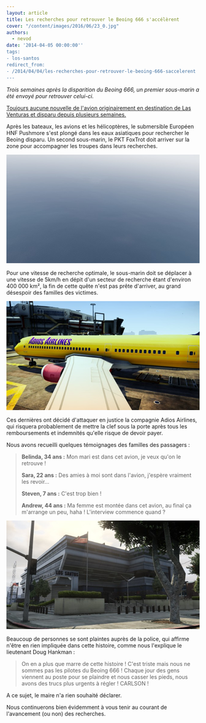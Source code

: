 ```yaml
---
layout: article
title: Les recherches pour retrouver le Beoing 666 s'accélèrent
cover: "/content/images/2016/06/23_0.jpg"
authors:
  - nevod
date: '2014-04-05 00:00:00''
tags:
- los-santos
redirect_from:
- /2014/04/04/les-recherches-pour-retrouver-le-beoing-666-saccelerent
---
```


_Trois semaines après la disparition du Beoing 666, un premier sous-marin a été envoyé pour retrouver celui-ci._

[Toujours aucune nouvelle de l'avion originairement en destination de Las Venturas et disparu depuis plusieurs semaines.](/2014/03/22/un-avion-perdu-dans-les-airs/)

Après les bateaux, les avions et les hélicoptères, le submersible Européen HNF Pushmore s'est plongé dans les eaux asiatiques pour rechercher le Beoing disparu. Un second sous-marin, le PKT FoxTrot doit arriver sur la zone pour accompagner les troupes dans leurs recherches.

![](/content/images/2016/06/23_2.jpg)

Pour une vitesse de recherche optimale, le sous-marin doit se déplacer à une vitesse de 5km/h en dépit d'un secteur de recherche étant d'environ 400 000 km², la fin de cette quête n'est pas prête d'arriver, au grand désespoir des familles des victimes.

![](/content/images/2016/06/23_3.jpg)

Ces dernières ont décidé d'attaquer en justice la compagnie Adios Airlines, qui risquera probablement de mettre la clef sous la porte après tous les remboursements et indemnités qu'elle risque de devoir payer.

Nous avons recueilli quelques témoignages des familles des passagers :

> **Belinda, 34 ans :** Mon mari est dans cet avion, je veux qu'on le retrouve !
> 
> **Sara, 22 ans :** Des amies à moi sont dans l'avion, j'espère vraiment les revoir...
> 
> **Steven, 7 ans :** C'est trop bien !
> 
> **Andrew, 44 ans :** Ma femme est montée dans cet avion, au final ça m'arrange un peu, haha ! L'interview commence quand ?

![](/content/images/2016/06/23_1.jpg)

Beaucoup de personnes se sont plaintes auprès de la police, qui affirme n'être en rien impliquée dans cette histoire, comme nous l'explique le lieutenant Doug Hankman :

> On en a plus que marre de cette histoire ! C'est triste mais nous ne sommes pas les pilotes du Beoing 666 ! Chaque jour des gens viennent au poste pour se plaindre et nous casser les pieds, nous avons des trucs plus urgents à régler ! CARLSON !

A ce sujet, le maire n'a rien souhaité déclarer.

Nous continuerons bien évidemment à vous tenir au courant de l'avancement (ou non) des recherches.